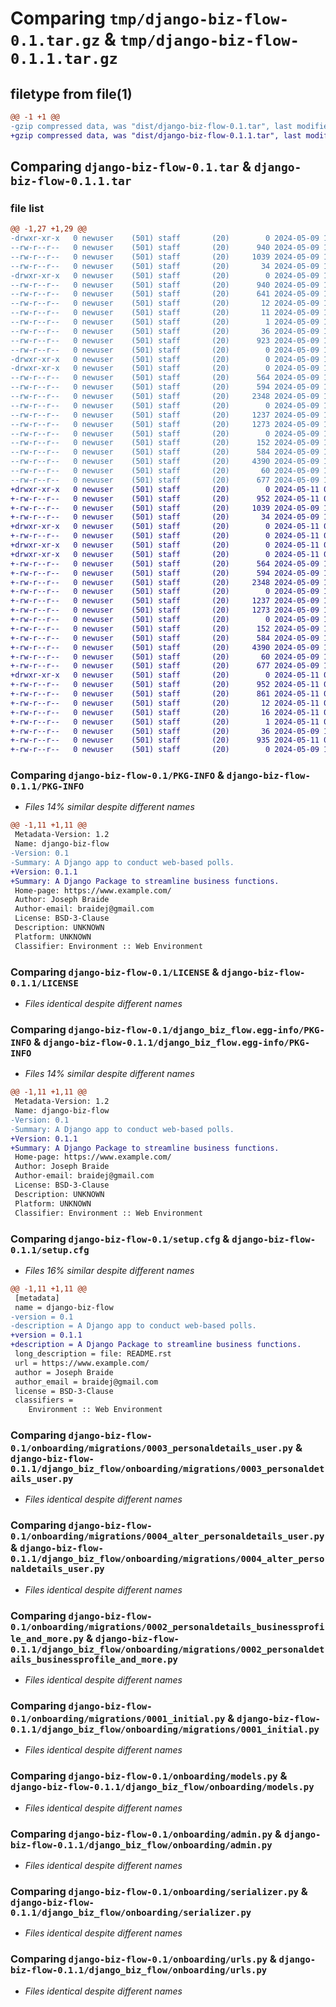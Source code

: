# Comparing `tmp/django-biz-flow-0.1.tar.gz` & `tmp/django-biz-flow-0.1.1.tar.gz`

## filetype from file(1)

```diff
@@ -1 +1 @@
-gzip compressed data, was "dist/django-biz-flow-0.1.tar", last modified: Thu May  9 16:50:00 2024, max compression
+gzip compressed data, was "dist/django-biz-flow-0.1.1.tar", last modified: Sat May 11 09:01:40 2024, max compression
```

## Comparing `django-biz-flow-0.1.tar` & `django-biz-flow-0.1.1.tar`

### file list

```diff
@@ -1,27 +1,29 @@
-drwxr-xr-x   0 newuser    (501) staff       (20)        0 2024-05-09 16:50:00.000000 django-biz-flow-0.1/
--rw-r--r--   0 newuser    (501) staff       (20)      940 2024-05-09 16:50:00.000000 django-biz-flow-0.1/PKG-INFO
--rw-r--r--   0 newuser    (501) staff       (20)     1039 2024-05-09 16:34:19.000000 django-biz-flow-0.1/LICENSE
--rw-r--r--   0 newuser    (501) staff       (20)       34 2024-05-09 16:48:49.000000 django-biz-flow-0.1/MANIFEST.in
-drwxr-xr-x   0 newuser    (501) staff       (20)        0 2024-05-09 16:50:00.000000 django-biz-flow-0.1/django_biz_flow.egg-info/
--rw-r--r--   0 newuser    (501) staff       (20)      940 2024-05-09 16:50:00.000000 django-biz-flow-0.1/django_biz_flow.egg-info/PKG-INFO
--rw-r--r--   0 newuser    (501) staff       (20)      641 2024-05-09 16:50:00.000000 django-biz-flow-0.1/django_biz_flow.egg-info/SOURCES.txt
--rw-r--r--   0 newuser    (501) staff       (20)       12 2024-05-09 16:50:00.000000 django-biz-flow-0.1/django_biz_flow.egg-info/requires.txt
--rw-r--r--   0 newuser    (501) staff       (20)       11 2024-05-09 16:50:00.000000 django-biz-flow-0.1/django_biz_flow.egg-info/top_level.txt
--rw-r--r--   0 newuser    (501) staff       (20)        1 2024-05-09 16:50:00.000000 django-biz-flow-0.1/django_biz_flow.egg-info/dependency_links.txt
--rw-r--r--   0 newuser    (501) staff       (20)       36 2024-05-09 16:36:10.000000 django-biz-flow-0.1/setup.py
--rw-r--r--   0 newuser    (501) staff       (20)      923 2024-05-09 16:50:00.000000 django-biz-flow-0.1/setup.cfg
--rw-r--r--   0 newuser    (501) staff       (20)        0 2024-05-09 16:24:22.000000 django-biz-flow-0.1/README.rst
-drwxr-xr-x   0 newuser    (501) staff       (20)        0 2024-05-09 16:50:00.000000 django-biz-flow-0.1/onboarding/
-drwxr-xr-x   0 newuser    (501) staff       (20)        0 2024-05-09 16:50:00.000000 django-biz-flow-0.1/onboarding/migrations/
--rw-r--r--   0 newuser    (501) staff       (20)      564 2024-05-09 16:23:43.000000 django-biz-flow-0.1/onboarding/migrations/0003_personaldetails_user.py
--rw-r--r--   0 newuser    (501) staff       (20)      594 2024-05-09 16:23:43.000000 django-biz-flow-0.1/onboarding/migrations/0004_alter_personaldetails_user.py
--rw-r--r--   0 newuser    (501) staff       (20)     2348 2024-05-09 16:23:43.000000 django-biz-flow-0.1/onboarding/migrations/0002_personaldetails_businessprofile_and_more.py
--rw-r--r--   0 newuser    (501) staff       (20)        0 2024-05-09 16:23:43.000000 django-biz-flow-0.1/onboarding/migrations/__init__.py
--rw-r--r--   0 newuser    (501) staff       (20)     1237 2024-05-09 16:23:43.000000 django-biz-flow-0.1/onboarding/migrations/0001_initial.py
--rw-r--r--   0 newuser    (501) staff       (20)     1273 2024-05-09 16:23:43.000000 django-biz-flow-0.1/onboarding/models.py
--rw-r--r--   0 newuser    (501) staff       (20)        0 2024-05-09 16:23:43.000000 django-biz-flow-0.1/onboarding/__init__.py
--rw-r--r--   0 newuser    (501) staff       (20)      152 2024-05-09 16:23:43.000000 django-biz-flow-0.1/onboarding/apps.py
--rw-r--r--   0 newuser    (501) staff       (20)      584 2024-05-09 16:23:43.000000 django-biz-flow-0.1/onboarding/admin.py
--rw-r--r--   0 newuser    (501) staff       (20)     4390 2024-05-09 16:23:43.000000 django-biz-flow-0.1/onboarding/serializer.py
--rw-r--r--   0 newuser    (501) staff       (20)       60 2024-05-09 16:23:43.000000 django-biz-flow-0.1/onboarding/tests.py
--rw-r--r--   0 newuser    (501) staff       (20)      677 2024-05-09 16:23:43.000000 django-biz-flow-0.1/onboarding/urls.py
+drwxr-xr-x   0 newuser    (501) staff       (20)        0 2024-05-11 09:01:40.000000 django-biz-flow-0.1.1/
+-rw-r--r--   0 newuser    (501) staff       (20)      952 2024-05-11 09:01:40.000000 django-biz-flow-0.1.1/PKG-INFO
+-rw-r--r--   0 newuser    (501) staff       (20)     1039 2024-05-09 16:34:19.000000 django-biz-flow-0.1.1/LICENSE
+-rw-r--r--   0 newuser    (501) staff       (20)       34 2024-05-09 16:48:49.000000 django-biz-flow-0.1.1/MANIFEST.in
+drwxr-xr-x   0 newuser    (501) staff       (20)        0 2024-05-11 09:01:40.000000 django-biz-flow-0.1.1/django_biz_flow/
+-rw-r--r--   0 newuser    (501) staff       (20)        0 2024-05-11 08:53:55.000000 django-biz-flow-0.1.1/django_biz_flow/__init__.py
+drwxr-xr-x   0 newuser    (501) staff       (20)        0 2024-05-11 09:01:40.000000 django-biz-flow-0.1.1/django_biz_flow/onboarding/
+drwxr-xr-x   0 newuser    (501) staff       (20)        0 2024-05-11 09:01:40.000000 django-biz-flow-0.1.1/django_biz_flow/onboarding/migrations/
+-rw-r--r--   0 newuser    (501) staff       (20)      564 2024-05-09 16:23:43.000000 django-biz-flow-0.1.1/django_biz_flow/onboarding/migrations/0003_personaldetails_user.py
+-rw-r--r--   0 newuser    (501) staff       (20)      594 2024-05-09 16:23:43.000000 django-biz-flow-0.1.1/django_biz_flow/onboarding/migrations/0004_alter_personaldetails_user.py
+-rw-r--r--   0 newuser    (501) staff       (20)     2348 2024-05-09 16:23:43.000000 django-biz-flow-0.1.1/django_biz_flow/onboarding/migrations/0002_personaldetails_businessprofile_and_more.py
+-rw-r--r--   0 newuser    (501) staff       (20)        0 2024-05-09 16:23:43.000000 django-biz-flow-0.1.1/django_biz_flow/onboarding/migrations/__init__.py
+-rw-r--r--   0 newuser    (501) staff       (20)     1237 2024-05-09 16:23:43.000000 django-biz-flow-0.1.1/django_biz_flow/onboarding/migrations/0001_initial.py
+-rw-r--r--   0 newuser    (501) staff       (20)     1273 2024-05-09 16:23:43.000000 django-biz-flow-0.1.1/django_biz_flow/onboarding/models.py
+-rw-r--r--   0 newuser    (501) staff       (20)        0 2024-05-09 16:23:43.000000 django-biz-flow-0.1.1/django_biz_flow/onboarding/__init__.py
+-rw-r--r--   0 newuser    (501) staff       (20)      152 2024-05-09 16:23:43.000000 django-biz-flow-0.1.1/django_biz_flow/onboarding/apps.py
+-rw-r--r--   0 newuser    (501) staff       (20)      584 2024-05-09 16:23:43.000000 django-biz-flow-0.1.1/django_biz_flow/onboarding/admin.py
+-rw-r--r--   0 newuser    (501) staff       (20)     4390 2024-05-09 16:23:43.000000 django-biz-flow-0.1.1/django_biz_flow/onboarding/serializer.py
+-rw-r--r--   0 newuser    (501) staff       (20)       60 2024-05-09 16:23:43.000000 django-biz-flow-0.1.1/django_biz_flow/onboarding/tests.py
+-rw-r--r--   0 newuser    (501) staff       (20)      677 2024-05-09 16:23:43.000000 django-biz-flow-0.1.1/django_biz_flow/onboarding/urls.py
+drwxr-xr-x   0 newuser    (501) staff       (20)        0 2024-05-11 09:01:40.000000 django-biz-flow-0.1.1/django_biz_flow.egg-info/
+-rw-r--r--   0 newuser    (501) staff       (20)      952 2024-05-11 09:01:40.000000 django-biz-flow-0.1.1/django_biz_flow.egg-info/PKG-INFO
+-rw-r--r--   0 newuser    (501) staff       (20)      861 2024-05-11 09:01:40.000000 django-biz-flow-0.1.1/django_biz_flow.egg-info/SOURCES.txt
+-rw-r--r--   0 newuser    (501) staff       (20)       12 2024-05-11 09:01:40.000000 django-biz-flow-0.1.1/django_biz_flow.egg-info/requires.txt
+-rw-r--r--   0 newuser    (501) staff       (20)       16 2024-05-11 09:01:40.000000 django-biz-flow-0.1.1/django_biz_flow.egg-info/top_level.txt
+-rw-r--r--   0 newuser    (501) staff       (20)        1 2024-05-11 09:01:40.000000 django-biz-flow-0.1.1/django_biz_flow.egg-info/dependency_links.txt
+-rw-r--r--   0 newuser    (501) staff       (20)       36 2024-05-09 16:36:10.000000 django-biz-flow-0.1.1/setup.py
+-rw-r--r--   0 newuser    (501) staff       (20)      935 2024-05-11 09:01:40.000000 django-biz-flow-0.1.1/setup.cfg
+-rw-r--r--   0 newuser    (501) staff       (20)        0 2024-05-09 16:24:22.000000 django-biz-flow-0.1.1/README.rst
```

### Comparing `django-biz-flow-0.1/PKG-INFO` & `django-biz-flow-0.1.1/PKG-INFO`

 * *Files 14% similar despite different names*

```diff
@@ -1,11 +1,11 @@
 Metadata-Version: 1.2
 Name: django-biz-flow
-Version: 0.1
-Summary: A Django app to conduct web-based polls.
+Version: 0.1.1
+Summary: A Django Package to streamline business functions.
 Home-page: https://www.example.com/
 Author: Joseph Braide
 Author-email: braidej@gmail.com
 License: BSD-3-Clause
 Description: UNKNOWN
 Platform: UNKNOWN
 Classifier: Environment :: Web Environment
```

### Comparing `django-biz-flow-0.1/LICENSE` & `django-biz-flow-0.1.1/LICENSE`

 * *Files identical despite different names*

### Comparing `django-biz-flow-0.1/django_biz_flow.egg-info/PKG-INFO` & `django-biz-flow-0.1.1/django_biz_flow.egg-info/PKG-INFO`

 * *Files 14% similar despite different names*

```diff
@@ -1,11 +1,11 @@
 Metadata-Version: 1.2
 Name: django-biz-flow
-Version: 0.1
-Summary: A Django app to conduct web-based polls.
+Version: 0.1.1
+Summary: A Django Package to streamline business functions.
 Home-page: https://www.example.com/
 Author: Joseph Braide
 Author-email: braidej@gmail.com
 License: BSD-3-Clause
 Description: UNKNOWN
 Platform: UNKNOWN
 Classifier: Environment :: Web Environment
```

### Comparing `django-biz-flow-0.1/setup.cfg` & `django-biz-flow-0.1.1/setup.cfg`

 * *Files 16% similar despite different names*

```diff
@@ -1,11 +1,11 @@
 [metadata]
 name = django-biz-flow
-version = 0.1
-description = A Django app to conduct web-based polls.
+version = 0.1.1
+description = A Django Package to streamline business functions.
 long_description = file: README.rst
 url = https://www.example.com/
 author = Joseph Braide
 author_email = braidej@gmail.com
 license = BSD-3-Clause
 classifiers = 
 	Environment :: Web Environment
```

### Comparing `django-biz-flow-0.1/onboarding/migrations/0003_personaldetails_user.py` & `django-biz-flow-0.1.1/django_biz_flow/onboarding/migrations/0003_personaldetails_user.py`

 * *Files identical despite different names*

### Comparing `django-biz-flow-0.1/onboarding/migrations/0004_alter_personaldetails_user.py` & `django-biz-flow-0.1.1/django_biz_flow/onboarding/migrations/0004_alter_personaldetails_user.py`

 * *Files identical despite different names*

### Comparing `django-biz-flow-0.1/onboarding/migrations/0002_personaldetails_businessprofile_and_more.py` & `django-biz-flow-0.1.1/django_biz_flow/onboarding/migrations/0002_personaldetails_businessprofile_and_more.py`

 * *Files identical despite different names*

### Comparing `django-biz-flow-0.1/onboarding/migrations/0001_initial.py` & `django-biz-flow-0.1.1/django_biz_flow/onboarding/migrations/0001_initial.py`

 * *Files identical despite different names*

### Comparing `django-biz-flow-0.1/onboarding/models.py` & `django-biz-flow-0.1.1/django_biz_flow/onboarding/models.py`

 * *Files identical despite different names*

### Comparing `django-biz-flow-0.1/onboarding/admin.py` & `django-biz-flow-0.1.1/django_biz_flow/onboarding/admin.py`

 * *Files identical despite different names*

### Comparing `django-biz-flow-0.1/onboarding/serializer.py` & `django-biz-flow-0.1.1/django_biz_flow/onboarding/serializer.py`

 * *Files identical despite different names*

### Comparing `django-biz-flow-0.1/onboarding/urls.py` & `django-biz-flow-0.1.1/django_biz_flow/onboarding/urls.py`

 * *Files identical despite different names*

